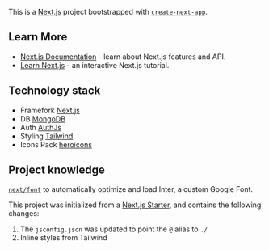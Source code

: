 This is a [Next.js](https://nextjs.org/) project bootstrapped with [`create-next-app`](https://github.com/vercel/next.js/tree/canary/packages/create-next-app).

## Learn More
- [Next.js Documentation](https://nextjs.org/docs) - learn about Next.js features and API.
- [Learn Next.js](https://nextjs.org/learn) - an interactive Next.js tutorial.

## Technology stack
- Framefork [Next.js](https://nextjs.org/docs)
- DB [MongoDB](https://www.mongodb.com/)
- Auth [AuthJs](https://authjs.dev/reference/nextjs)
- Styling [Tailwind](https://tailwindcss.com/)
- Icons Pack [heroicons](https://heroicons.com/)


## Project knowledge

[`next/font`](https://nextjs.org/docs/basic-features/font-optimization) to automatically optimize and load Inter, a custom Google Font.

This project was initialized from a [Next.js Starter](https://nextjs.org/), and contains the following changes:
1. The `jsconfig.json` was updated to point the `@` alias to `./`
2. Inline styles from Tailwind 